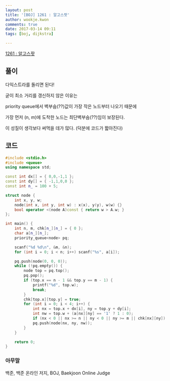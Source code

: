 ```yaml
---
layout: post
title: '[BOJ] 1261 : 알고스팟'
author: wookje.kwon
comments: true
date: 2017-03-14 09:11
tags: [boj, dijkstra]

---
```


[1261 : 알고스팟](https://www.acmicpc.net/problem/1261)

## 풀이

다익스트라를 돌리면 된다!  

굳이 최소 거리를 갱신하지 않은 이유는  

priority queue에서 벽부숨(??)값이 가장 작은 노드부터 나오기 때문에  

가장 먼저 (n, m)에 도착한 노드는 최단벽부숨(??)임이 보장된다.  

이 성질이 생각보다 써먹을 데가 많다. (덕분에 코드가 짧아진다)  

## 코드

```cpp
#include <stdio.h>
#include <queue>
using namespace std;

const int dx[] = { 0,0,-1,1 };
const int dy[] = { -1,1,0,0 };
const int n_ = 100 + 5;

struct node { 
	int x, y, w;
	node(int x, int y, int w) : x(x), y(y), w(w) {}
	bool operator <(node A)const { return w > A.w; }
};

int main() {
	int n, m, chk[n_][n_] = { 0 };
	char a[n_][n_];
	priority_queue<node> pq;

	scanf("%d %d\n", &m, &n);
	for (int i = 0; i < n; i++) scanf("%s", a[i]);

	pq.push(node(0, 0, 0));
	while (!pq.empty()) {
		node top = pq.top();
		pq.pop();
		if (top.x == n - 1 && top.y == m - 1) {
			printf("%d", top.w);
			break;
		}
		chk[top.x][top.y] = true;
		for (int i = 0; i < 4; i++) {
			int nx = top.x + dx[i], ny = top.y + dy[i];
			int nw = top.w + (a[nx][ny] == '1' ? 1 : 0);
			if (nx < 0 || nx >= n || ny < 0 || ny >= m || chk[nx][ny]) continue;
			pq.push(node(nx, ny, nw));
		}
	}

	return 0;
}
```

### 아무말  
백준, 백준 온라인 저지, BOJ, Baekjoon Online Judge
